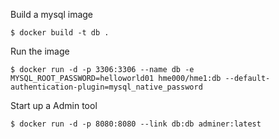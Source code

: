 

Build a mysql image   

    $ docker build -t db .
    

Run the image

    $ docker run -d -p 3306:3306 --name db -e MYSQL_ROOT_PASSWORD=helloworld01 hme000/hme1:db --default-authentication-plugin=mysql_native_password
    

Start up a Admin tool

    $ docker run -d -p 8080:8080 --link db:db adminer:latest

